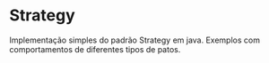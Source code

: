 Strategy
========

Implementação simples do padrão Strategy em java. Exemplos com comportamentos de diferentes tipos de patos.


